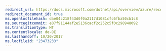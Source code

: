 ```yaml
---
redirect_url: https://docs.microsoft.com/dotnet/api/overview/azure/recovery-services
redirect_document_id: true
ms.openlocfilehash: dae04c218f43d0f0a2117d1081cfc6fba50cb1c8
ms.sourcegitcommit: e07f91144af2e5136cacf2c252c5f0c298948092
ms.translationtype: HT
ms.contentlocale: de-DE
ms.lasthandoff: 10/20/2017
ms.locfileid: "23473233"
---
```

